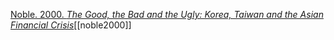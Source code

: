 [Noble. 2000. _The Good, the Bad and the Ugly: Korea, Taiwan and the Asian Financial Crisis_](zotero://select/items/1_7W5CWSM2)[[noble2000]]
